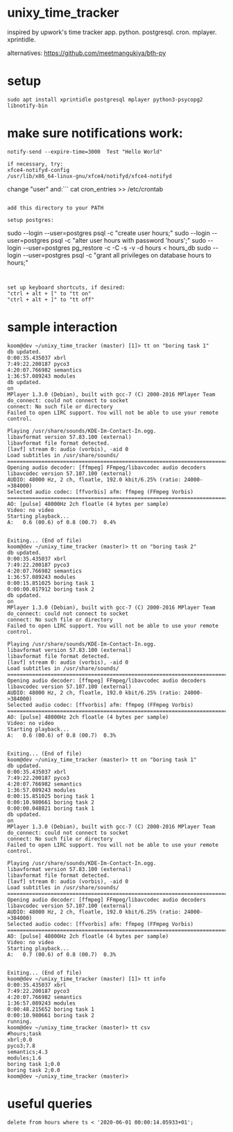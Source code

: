 # unixy_time_tracker
inspired by upwork's time tracker app. python. postgresql. cron. mplayer. xprintidle. 

alternatives: https://github.com/meetmangukiya/bth-py

# setup
```
sudo apt install xprintidle postgresql mplayer python3-psycopg2 libnotify-bin
```

# make sure notifications work:
```notify-send --expire-time=3000  Test "Hello World"```
```
if necessary, try:
xfce4-notifyd-config
/usr/lib/x86_64-linux-gnu/xfce4/notifyd/xfce4-notifyd
```

change "user" and:```
cat cron_entries >> /etc/crontab
```

add this directory to your PATH

setup postgres:
```
sudo --login --user=postgres psql -c "create user hours;"
sudo --login --user=postgres psql -c "alter user hours with password 'hours';"
sudo --login --user=postgres pg_restore -c -C -s -v -d hours < hours_db
sudo --login --user=postgres psql -c "grant all privileges on database hours to hours;"
```


set up keyboard shortcuts, if desired:
"ctrl + alt + [" to "tt on"
"ctrl + alt + ]" to "tt off"

```


# sample interaction
```
koom@dev ~/unixy_time_tracker (master) [1]> tt on "boring task 1"
db updated.
0:00:35.435037 xbrl
7:49:22.200187 pyco3
4:20:07.766982 semantics
1:36:57.089243 modules
db updated.
on
MPlayer 1.3.0 (Debian), built with gcc-7 (C) 2000-2016 MPlayer Team
do_connect: could not connect to socket
connect: No such file or directory
Failed to open LIRC support. You will not be able to use your remote control.

Playing /usr/share/sounds/KDE-Im-Contact-In.ogg.
libavformat version 57.83.100 (external)
libavformat file format detected.
[lavf] stream 0: audio (vorbis), -aid 0
Load subtitles in /usr/share/sounds/
==========================================================================
Opening audio decoder: [ffmpeg] FFmpeg/libavcodec audio decoders
libavcodec version 57.107.100 (external)
AUDIO: 48000 Hz, 2 ch, floatle, 192.0 kbit/6.25% (ratio: 24000->384000)
Selected audio codec: [ffvorbis] afm: ffmpeg (FFmpeg Vorbis)
==========================================================================
AO: [pulse] 48000Hz 2ch floatle (4 bytes per sample)
Video: no video
Starting playback...
A:   0.6 (00.6) of 0.8 (00.7)  0.4% 


Exiting... (End of file)
koom@dev ~/unixy_time_tracker (master)> tt on "boring task 2"
db updated.
0:00:35.435037 xbrl
7:49:22.200187 pyco3
4:20:07.766982 semantics
1:36:57.089243 modules
0:00:15.851025 boring task 1
0:00:00.017912 boring task 2
db updated.
on
MPlayer 1.3.0 (Debian), built with gcc-7 (C) 2000-2016 MPlayer Team
do_connect: could not connect to socket
connect: No such file or directory
Failed to open LIRC support. You will not be able to use your remote control.

Playing /usr/share/sounds/KDE-Im-Contact-In.ogg.
libavformat version 57.83.100 (external)
libavformat file format detected.
[lavf] stream 0: audio (vorbis), -aid 0
Load subtitles in /usr/share/sounds/
==========================================================================
Opening audio decoder: [ffmpeg] FFmpeg/libavcodec audio decoders
libavcodec version 57.107.100 (external)
AUDIO: 48000 Hz, 2 ch, floatle, 192.0 kbit/6.25% (ratio: 24000->384000)
Selected audio codec: [ffvorbis] afm: ffmpeg (FFmpeg Vorbis)
==========================================================================
AO: [pulse] 48000Hz 2ch floatle (4 bytes per sample)
Video: no video
Starting playback...
A:   0.6 (00.6) of 0.8 (00.7)  0.3% 


Exiting... (End of file)
koom@dev ~/unixy_time_tracker (master)> tt on "boring task 1"
db updated.
0:00:35.435037 xbrl
7:49:22.200187 pyco3
4:20:07.766982 semantics
1:36:57.089243 modules
0:00:15.851025 boring task 1
0:00:10.980661 boring task 2
0:00:00.048821 boring task 1
db updated.
on
MPlayer 1.3.0 (Debian), built with gcc-7 (C) 2000-2016 MPlayer Team
do_connect: could not connect to socket
connect: No such file or directory
Failed to open LIRC support. You will not be able to use your remote control.

Playing /usr/share/sounds/KDE-Im-Contact-In.ogg.
libavformat version 57.83.100 (external)
libavformat file format detected.
[lavf] stream 0: audio (vorbis), -aid 0
Load subtitles in /usr/share/sounds/
==========================================================================
Opening audio decoder: [ffmpeg] FFmpeg/libavcodec audio decoders
libavcodec version 57.107.100 (external)
AUDIO: 48000 Hz, 2 ch, floatle, 192.0 kbit/6.25% (ratio: 24000->384000)
Selected audio codec: [ffvorbis] afm: ffmpeg (FFmpeg Vorbis)
==========================================================================
AO: [pulse] 48000Hz 2ch floatle (4 bytes per sample)
Video: no video
Starting playback...
A:   0.7 (00.6) of 0.8 (00.7)  0.3% 


Exiting... (End of file)
koom@dev ~/unixy_time_tracker (master) [1]> tt info
0:00:35.435037 xbrl
7:49:22.200187 pyco3
4:20:07.766982 semantics
1:36:57.089243 modules
0:00:48.215652 boring task 1
0:00:10.980661 boring task 2
running.
koom@dev ~/unixy_time_tracker (master)> tt csv
#hours;task
xbrl;0.0
pyco3;7.8
semantics;4.3
modules;1.6
boring task 1;0.0
boring task 2;0.0
koom@dev ~/unixy_time_tracker (master)> 
```


# useful queries
```
﻿delete from hours where ts < '2020-06-01 00:00:14.05933+01';
```

